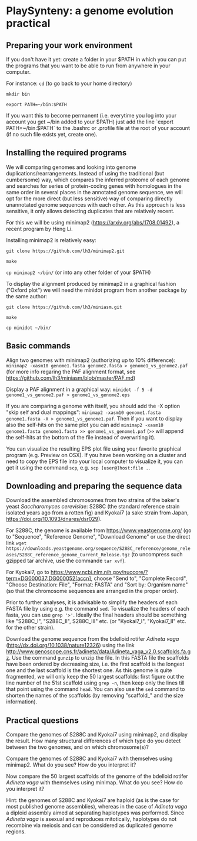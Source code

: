 # PlaySynteny: a genome evolution practical

## Preparing your work environment

If you don't have it yet: create a folder in your $PATH in which you can put the programs that you want to be able to run from anywhere in your computer.

For instance:
`cd` (to go back to your home directory)

`mkdir bin`

`export PATH=~/bin:$PATH`

If you want this to become permanent (i.e. everytime you log into your account you get ~/bin added to your $PATH) just add the line `export PATH=~/bin:$PATH` to the .bashrc or .profile file at the root of your account (if no such file exists yet, create one).


## Installing the required programs

We will comparing genomes and looking into genome duplications/rearrangements. Instead of using the traditional (but cumbersome) way, which compares the inferred proteome of each genome and searches for series of protein-coding genes with homologues in the same order in several places in the annotated genome sequence, we will opt for the more direct (but less sensitive) way of comparing directly unannotated genome sequences with each other. As this approach is less sensitive, it only allows detecting duplicates that are relatively recent.

For this we will be using minimap2 (https://arxiv.org/abs/1708.01492), a recent program by Heng Li.

Installing minimap2 is relatively easy:

`git clone https://github.com/lh3/minimap2.git`

`make`

`cp minimap2 ~/bin/` (or into any other folder of your $PATH)

To display the alignment produced by minimap2 in a graphical fashion ("Oxford plot") we will need the minidot program from another package by the same author:

`git clone https://github.com/lh3/miniasm.git`

`make`

`cp minidot ~/bin/`


## Basic commands

Align two genomes with minimap2 (authorizing up to 10% difference):
`minimap2 -xasm10 genome1.fasta genome2.fasta > genome1_vs_genome2.paf`
(for more info regaring the PAF alignment format, see https://github.com/lh3/miniasm/blob/master/PAF.md)

Display a PAF alignment in a graphical way:
`minidot -f 5 -d genome1_vs_genome2.paf > genome1_vs_genome2.eps`

If you are comparing a genome with itself, you should add the -X option "skip self and dual mappings":
`minimap2 -xasm10 genome1.fasta genome1.fasta -X > genome1_vs_genome1.paf`. Then if you want to display also the self-hits on the same plot you can add `minimap2 -xasm10 genome1.fasta genome1.fasta >> genome1_vs_genome1.paf` (`>>` will append the self-hits at the bottom of the file instead of overwriting it).

You can visualize the resulting EPS plot file using your favorite graphical program (e.g. Preview on OSX). If you have been working on a cluster and need to copy the EPS file into your local computer to visualize it, you can get it using the command `scp`, e.g. `scp [user@]host:file .`.


## Downloading and preparing the sequence data

Download the assembled chromosomes from two strains of the baker's yeast *Saccharomyces cerevisiae*: S288C (the standard reference strain isolated years ago from a rotten fig) and Kyokai7 (a sake strain from Japan, https://doi.org/10.1093/dnares/dsr029). 

For S288C, the genome is available from https://www.yeastgenome.org/ (go to "Sequence", "Reference Genome", "Download Genome" or use the direct link
`wget https://downloads.yeastgenome.org/sequence/S288C_reference/genome_releases/S288C_reference_genome_Current_Release.tgz` (to uncompress such gzipped tar archive, use the commande `tar xvf`).

For Kyokai7, go to https://www.ncbi.nlm.nih.gov/nuccore/?term=DG000037:DG000052[accn], choose "Send to", "Complete Record", "Choose Destination: File", "Format: FASTA" and "Sort by: Organism name" (so that the chromosome sequences are arranged in the proper order).

Prior to further analyses, it is advisable to simplify the headers of each FASTA file by using e.g. the command `sed`. To visualize the headers of each fasta, you can use `grep '>'`. Ideally the final headers should be something like "S288C_I", "S288C_II", S288C_III" etc. (or "Kyokai7_I", "Kyokai7_II" etc. for the other strain).

Download the genome sequence from the bdelloid rotifer *Adineta vaga* (http://dx.doi.org/10.1038/nature12326) using the link http://www.genoscope.cns.fr/adineta/data/Adineta_vaga_v2.0.scaffolds.fa.gz. Use the command `gunzip` to unzip the file. In this FASTA file the scaffolds have been ordered by decreasing size, i.e. the first scaffold is the longest one and the last scaffold is the shortest one. As this genome is quite fragmented, we will only keep the 50 largest scaffolds: first figure out the line number of the 51st scaffold using `grep -n`, then keep only the lines till that point using the command `head`. You can also use the `sed` command to shorten the names of the scaffolds (by removing "scaffold_" and the size information).

## Practical questions

Compare the genomes of S288C and Kyokai7 using minimap2, and display the result. How many structural differences of which type do you detect between the two genomes, and on which chromosome(s)?

Compare the genomes of S288C and Kyokai7 with themselves using minimap2. What do you see? How do you interpret it?

Now compare the 50 largest scaffolds of the genome of the bdelloid rotifer *Adineta vaga* with themselves using minimap. What do you see? How do you interpret it?

Hint: the genomes of S288C and Kyokai7 are haploid (as is the case for most published genome assemblies), whereas in the case of *Adineta vaga* a diploid assembly aimed at separating haplotypes was performed. Since *Adineta vaga* is asexual and reproduces mitotically, haplotypes do not recombine via meiosis and can be considered as duplicated genome regions.

